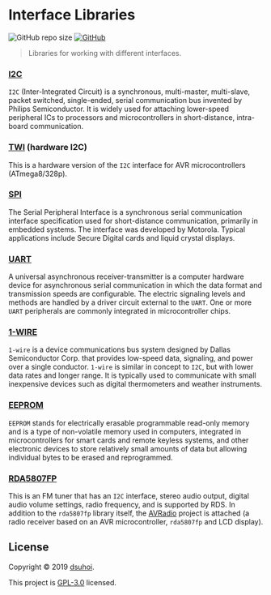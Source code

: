# Interface Libraries
![GitHub repo size](https://img.shields.io/github/repo-size/dsuhoi/interface_libraries)
[![GitHub](https://img.shields.io/github/license/dsuhoi/interface_libraries)](https://github.com/dsuhoi/interface_libraries/blob/master/LICENSE)
>Libraries for working with different interfaces.

### [I2C](i2c/i2c.h)
`I2C` (Inter-Integrated Circuit) is a synchronous, multi-master, multi-slave, packet switched, single-ended,
serial communication bus invented by Philips Semiconductor. It is widely used for attaching lower-speed peripheral
ICs to processors and microcontrollers in short-distance, intra-board communication.

### [TWI](twi/twi.h) (hardware I2C)
This is a hardware version of the `I2C` interface for AVR microcontrollers (ATmega8/328p).

### [SPI](spi/spi.h)
The Serial Peripheral Interface is a synchronous serial communication interface specification used for short-distance communication,
primarily in embedded systems. The interface was developed by Motorola. Typical applications include Secure Digital cards and liquid crystal displays.

### [UART](uart/uart.h)
A universal asynchronous receiver-transmitter is a computer hardware device for asynchronous serial communication in which
the data format and transmission speeds are configurable. The electric signaling levels and methods are handled by a driver circuit external to the `UART`.
One or more `UART` peripherals are commonly integrated in microcontroller chips.

### [1-WIRE](onewire/onewire.h)
`1-wire` is a device communications bus system designed by Dallas Semiconductor Corp. that provides low-speed data, signaling, and power over a single conductor.
`1-wire` is similar in concept to `I2C`, but with lower data rates and longer range. It is typically used to communicate with small
inexpensive devices such as digital thermometers and weather instruments.

### [EEPROM](eeprom/24cxx.h)
`EEPROM` stands for electrically erasable programmable read-only memory and is a type of non-volatile memory used in computers,
integrated in microcontrollers for smart cards and remote keyless systems, and other electronic devices to store relatively small
amounts of data but allowing individual bytes to be erased and reprogrammed.

### [RDA5807FP](rda5807fp/rda5807fp.h)
This is an FM tuner that has an `I2C` interface, stereo audio output, digital audio volume settings, radio frequency,
and is supported by RDS. In addition to the `rda5807fp` library itself, the [AVRadio](rda5807fp/AVRadio) project is attached
(a radio receiver based on an AVR microcontroller, `rda5807fp` and LCD display).

## License
Copyright © 2019 [dsuhoi](https://github.com/dsuhoi).

This project is [GPL-3.0](https://github.com/dsuhoi/interface_libraries/blob/master/LICENSE) licensed.
